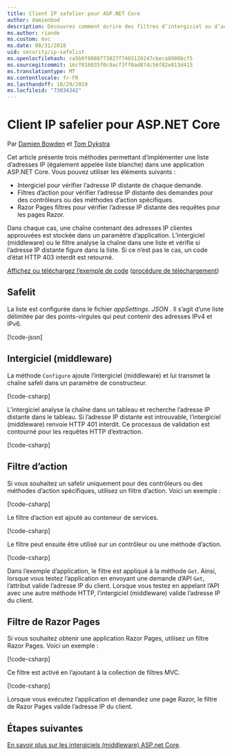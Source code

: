 ```yaml
---
title: Client IP safelier pour ASP.NET Core
author: damienbod
description: Découvrez comment écrire des filtres d’intergiciel ou d’action pour valider des adresses IP distantes par rapport à une liste d’adresses IP approuvées.
ms.author: riande
ms.custom: mvc
ms.date: 08/31/2018
uid: security/ip-safelist
ms.openlocfilehash: ca5b0f8088773027f7403120247cbeca8900bcf5
ms.sourcegitcommit: 16cf016035f0c9acf3ff0ad874c56f82e013d415
ms.translationtype: MT
ms.contentlocale: fr-FR
ms.lasthandoff: 10/29/2019
ms.locfileid: "73034342"
---
```

# <a name="client-ip-safelist-for-aspnet-core"></a>Client IP safelier pour ASP.NET Core

Par [Damien Bowden](https://twitter.com/damien_bod) et [Tom Dykstra](https://github.com/tdykstra)
 
Cet article présente trois méthodes permettant d’implémenter une liste d’adresses IP (également appelée liste blanche) dans une application ASP.NET Core. Vous pouvez utiliser les éléments suivants :

* Intergiciel pour vérifier l’adresse IP distante de chaque demande.
* Filtres d’action pour vérifier l’adresse IP distante des demandes pour des contrôleurs ou des méthodes d’action spécifiques.
* Razor Pages filtres pour vérifier l’adresse IP distante des requêtes pour les pages Razor.

Dans chaque cas, une chaîne contenant des adresses IP clientes approuvées est stockée dans un paramètre d’application. L’intergiciel (middleware) ou le filtre analyse la chaîne dans une liste et vérifie si l’adresse IP distante figure dans la liste. Si ce n’est pas le cas, un code d’état HTTP 403 interdit est retourné.

[Affichez ou téléchargez l’exemple de code](https://github.com/aspnet/AspNetCore.Docs/tree/master/aspnetcore/security/ip-safelist/samples/2.x/ClientIpAspNetCore) ([procédure de téléchargement](xref:index#how-to-download-a-sample))

## <a name="the-safelist"></a>Safelit

La liste est configurée dans le fichier *appSettings. JSON* . Il s’agit d’une liste délimitée par des points-virgules qui peut contenir des adresses IPv4 et IPv6.

[!code-json[](ip-safelist/samples/2.x/ClientIpAspNetCore/appsettings.json?highlight=2)]

## <a name="middleware"></a>Intergiciel (middleware)

La méthode `Configure` ajoute l’intergiciel (middleware) et lui transmet la chaîne safeli dans un paramètre de constructeur.

[!code-csharp[](ip-safelist/samples/2.x/ClientIpAspNetCore/Startup.cs?name=snippet_Configure&highlight=10)]

L’intergiciel analyse la chaîne dans un tableau et recherche l’adresse IP distante dans le tableau. Si l’adresse IP distante est introuvable, l’intergiciel (middleware) renvoie HTTP 401 interdit. Ce processus de validation est contourné pour les requêtes HTTP d’extraction.

[!code-csharp[](ip-safelist/samples/2.x/ClientIpAspNetCore/AdminSafeListMiddleware.cs?name=snippet_ClassOnly)]

## <a name="action-filter"></a>Filtre d’action

Si vous souhaitez un safelir uniquement pour des contrôleurs ou des méthodes d’action spécifiques, utilisez un filtre d’action. Voici un exemple : 

[!code-csharp[](ip-safelist/samples/2.x/ClientIpAspNetCore/Filters/ClientIpCheckFilter.cs)]

Le filtre d’action est ajouté au conteneur de services.

[!code-csharp[](ip-safelist/samples/2.x/ClientIpAspNetCore/Startup.cs?name=snippet_ConfigureServices&highlight=3)]

Le filtre peut ensuite être utilisé sur un contrôleur ou une méthode d’action.

[!code-csharp[](ip-safelist/samples/2.x/ClientIpAspNetCore/Controllers/ValuesController.cs?name=snippet_Filter&highlight=1)]

Dans l’exemple d’application, le filtre est appliqué à la méthode `Get`. Ainsi, lorsque vous testez l’application en envoyant une demande d’API `Get`, l’attribut valide l’adresse IP du client. Lorsque vous testez en appelant l’API avec une autre méthode HTTP, l’intergiciel (middleware) valide l’adresse IP du client.

## <a name="razor-pages-filter"></a>Filtre de Razor Pages 

Si vous souhaitez obtenir une application Razor Pages, utilisez un filtre Razor Pages. Voici un exemple : 

[!code-csharp[](ip-safelist/samples/2.x/ClientIpAspNetCore/Filters/ClientIpCheckPageFilter.cs)]

Ce filtre est activé en l’ajoutant à la collection de filtres MVC.

[!code-csharp[](ip-safelist/samples/2.x/ClientIpAspNetCore/Startup.cs?name=snippet_ConfigureServices&highlight=7-9)]

Lorsque vous exécutez l’application et demandez une page Razor, le filtre de Razor Pages valide l’adresse IP du client.

## <a name="next-steps"></a>Étapes suivantes

[En savoir plus sur les intergiciels (middleware) ASP.net Core](xref:fundamentals/middleware/index).
